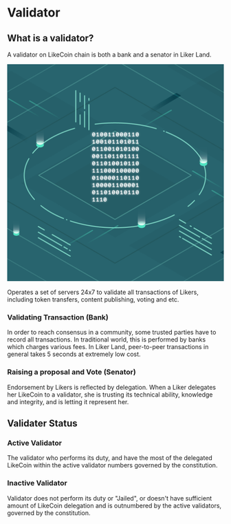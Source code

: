 # Validator

## What is a validator?

A validator on LikeCoin chain is both a bank and a senator in Liker Land.

![](../../.gitbook/assets/likecoin_ad78_postlist_1213.png)

Operates a set of servers 24x7 to validate all transactions of Likers, including token transfers, content publishing, voting and etc.

### Validating Transaction \(Bank\)

In order to reach consensus in a community, some trusted parties have to record all transactions. In traditional world, this is performed by banks which charges various fees. In Liker Land, peer-to-peer transactions in general takes 5 seconds at extremely low cost.

### Raising a proposal and Vote \(Senator\)

Endorsement by Likers is reflected by delegation. When a Liker delegates her LikeCoin to a validator, she is trusting its technical ability, knowledge and integrity, and is letting it represent her.

## Validater Status

### Active Validator

The validator who performs its duty, and have the most of the delegated LikeCoin within the active validator numbers governed by the constitution.

### Inactive Validator

Validator does not perform its duty or "Jailed",  or doesn't have sufficient amount of LikeCoin delegation and is outnumbered by the active validators, governed by the constitution.

